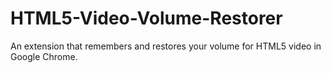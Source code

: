 HTML5-Video-Volume-Restorer
===========================

An extension that remembers and restores your volume for HTML5 video in Google Chrome.
